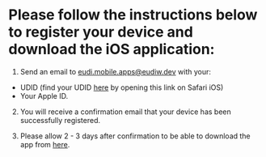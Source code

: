 # Please follow the instructions below to register your device and download the iOS application:

1. Send an email to eudi.mobile.apps@eudiw.dev with your:
- UDID (find your UDID [here](https://udid.tech) by opening this link on Safari iOS)
- Your Apple ID.

2. You will receive a confirmation email that your device has been successfully registered.

3. Please allow 2 - 3 days after confirmation to be able to download the app from [here](https://install.appcenter.ms/orgs/eu-digital-identity-wallet/apps/eudi-reference-ios/distribution_groups/eudi%20wallet%20ios%20(demo)%20public).
